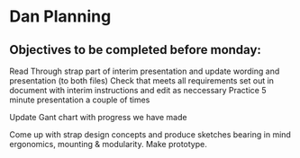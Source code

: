 # Dan Planning


## Objectives to be completed before monday:
Read Through strap part of interim presentation and update wording and presentation (to both files)
Check that meets all requirements set out in document with interim instructions and edit as neccessary
Practice 5 minute presentation a couple of times


Update Gant chart with progress we have made



Come up with strap design concepts and produce sketches bearing in mind ergonomics, mounting & modularity.
Make prototype.


